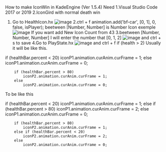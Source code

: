 How to make IconWin in KadeEngine (Ver 1.5.4)
Need
1.Visual Studio Code 2017 or 2019
2.IconGird with normal death win

1. Go to HealthIcon.hx
![image](https://user-images.githubusercontent.com/82280216/134769393-4a1d13af-416b-4ae4-ad06-dac9182906ed.png)
2.ctrl + f animation.add('bf-car', [0, 1], 0, false, isPlayer);
beetween [Number, Number] is Number Icon exemple
![image](https://user-images.githubusercontent.com/82280216/134769562-ae683891-e0fa-49e8-b580-86d8c4a655fd.png)
If you want add New Icon Count from 43
3.beetween [Number, Number, Number] I will enter the number that [0, 1, 2]
![image](https://user-images.githubusercontent.com/82280216/134769785-3999e919-2690-47b2-8bf2-b33f7bb1c7bb.png)
and ctrl + s to save
4.Go to PlayState.hx
![image](https://user-images.githubusercontent.com/82280216/134769856-adafd431-70d5-4e33-b123-33bfbedbac28.png)
and ctrl + f  if (health > 2)
Usually it will be like this.

if (healthBar.percent < 20)
			iconP1.animation.curAnim.curFrame = 1;
		else
			iconP1.animation.curAnim.curFrame = 0;

		if (healthBar.percent > 80)
			iconP2.animation.curAnim.curFrame = 1;
		else
			iconP2.animation.curAnim.curFrame = 0;
      
To be like this

if (healthBar.percent < 20)
			iconP1.animation.curAnim.curFrame = 1;
		else if (healthBar.percent > 80)
			iconP1.animation.curAnim.curFrame = 2;
		else
			iconP1.animation.curAnim.curFrame = 0;

		if (healthBar.percent > 80)
			iconP2.animation.curAnim.curFrame = 1;
		else if (healthBar.percent < 20)
			iconP2.animation.curAnim.curFrame = 2;
		else
			iconP2.animation.curAnim.curFrame = 0;
